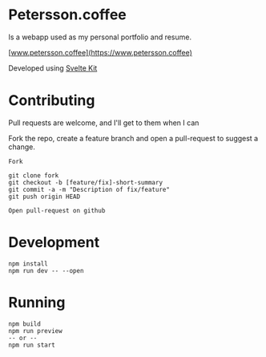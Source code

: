 # Petersson.coffee
Is a webapp used as my personal portfolio and resume.

[www.petersson.coffee](https://www.petersson.coffee)

Developed using [Svelte Kit](https://kit.svelte.dev)


# Contributing
Pull requests are welcome, and I'll get to them when I can

Fork the repo, create a feature branch and open a pull-request to suggest a change.
```
Fork

git clone fork
git checkout -b [feature/fix]-short-summary
git commit -a -m "Description of fix/feature"
git push origin HEAD

Open pull-request on github
```

# Development 
```
npm install
npm run dev -- --open
```

# Running
```
npm build
npm run preview
-- or --
npm run start